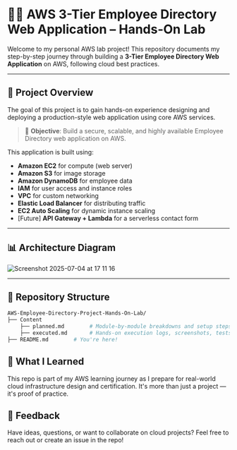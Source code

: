 # 🧑‍💻 AWS 3-Tier Employee Directory Web Application – Hands-On Lab

Welcome to my personal AWS lab project! This repository documents my step-by-step journey through building a **3-Tier Employee Directory Web Application** on AWS, following cloud best practices.

---

## 📌 Project Overview

The goal of this project is to gain hands-on experience designing and deploying a production-style web application using core AWS services.

> 🎯 **Objective**: Build a secure, scalable, and highly available Employee Directory web application on AWS.

This application is built using:
- **Amazon EC2** for compute (web server)
- **Amazon S3** for image storage
- **Amazon DynamoDB** for employee data
- **IAM** for user access and instance roles
- **VPC** for custom networking
- **Elastic Load Balancer** for distributing traffic
- **EC2 Auto Scaling** for dynamic instance scaling
- [Future] **API Gateway + Lambda** for a serverless contact form

---

## 📊 Architecture Diagram

![Screenshot 2025-07-04 at 17 11 16](https://github.com/user-attachments/assets/e31de371-4cf1-4980-856a-9eb1243f0d01)

---

## 📁 Repository Structure

```bash
AWS-Employee-Directory-Project-Hands-On-Lab/
├── Content
    ├── planned.md        # Module-by-module breakdowns and setup steps (detailed plans ✅)
    ├── executed.md       # Hands-on execution logs, screenshots, tests, validation steps
├── README.md        # You're here!
```

## 🧠 What I Learned

This repo is part of my AWS learning journey as I prepare for real-world cloud infrastructure design and certification. It's more than just a project — it's proof of practice.

## 📮 Feedback

Have ideas, questions, or want to collaborate on cloud projects?
Feel free to reach out or create an issue in the repo!

